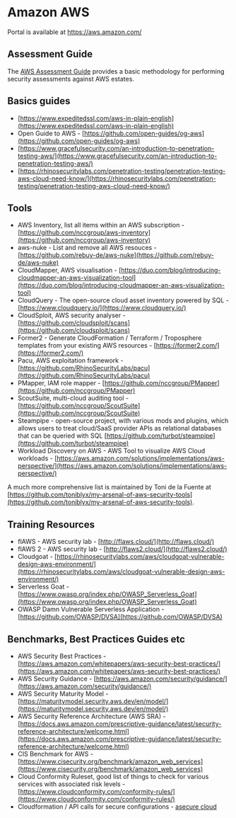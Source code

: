 # Amazon AWS

Portal is available at <https://aws.amazon.com/>

## Assessment Guide

The [AWS Assessment Guide](./assessment-guide) provides a basic methodology for performing security assessments against AWS estates.

## Basics guides

* [https://www.expeditedssl.com/aws-in-plain-english](https://www.expeditedssl.com/aws-in-plain-english)
* Open Guide to AWS - [https://github.com/open-guides/og-aws](https://github.com/open-guides/og-aws)
* [https://www.gracefulsecurity.com/an-introduction-to-penetration-testing-aws/](https://www.gracefulsecurity.com/an-introduction-to-penetration-testing-aws/)
* [https://rhinosecuritylabs.com/penetration-testing/penetration-testing-aws-cloud-need-know/](https://rhinosecuritylabs.com/penetration-testing/penetration-testing-aws-cloud-need-know/)

## Tools

* AWS Inventory, list all items within an AWS subscription - [https://github.com/nccgroup/aws-inventory](https://github.com/nccgroup/aws-inventory)
* aws-nuke - List and remove all AWS resouces - [https://github.com/rebuy-de/aws-nuke](https://github.com/rebuy-de/aws-nuke)
* CloudMapper, AWS visualisation  - [https://duo.com/blog/introducing-cloudmapper-an-aws-visualization-tool](https://duo.com/blog/introducing-cloudmapper-an-aws-visualization-tool)
* CloudQuery - The open-source cloud asset inventory powered by SQL - [https://www.cloudquery.io/](https://www.cloudquery.io/)
* CloudSploit, AWS security analyser - [https://github.com/cloudsploit/scans](https://github.com/cloudsploit/scans)
* Former2 - Generate CloudFormation / Terraform / Troposphere templates from your existing AWS resources - [https://former2.com/](https://former2.com/)
* Pacu, AWS exploitation framework - [https://github.com/RhinoSecurityLabs/pacu](https://github.com/RhinoSecurityLabs/pacu)
* PMapper, IAM role mapper - [https://github.com/nccgroup/PMapper](https://github.com/nccgroup/PMapper)
* ScoutSuite, multi-cloud auditing tool - [https://github.com/nccgroup/ScoutSuite](https://github.com/nccgroup/ScoutSuite)
* Steampipe - open-source project, with various mods and plugins, which allows users to treat cloud/SaaS provider APIs as relational databases that can be queried with SQL [https://github.com/turbot/steampipe](https://github.com/turbot/steampipe)
* Workload Discovery on AWS - AWS Tool to visualize AWS Cloud workloads - [https://aws.amazon.com/solutions/implementations/aws-perspective/](https://aws.amazon.com/solutions/implementations/aws-perspective/)

A much more comprehensive list is maintained by Toni de la Fuente at [https://github.com/toniblyx/my-arsenal-of-aws-security-tools](https://github.com/toniblyx/my-arsenal-of-aws-security-tools).

## Training Resources

* flAWS - AWS security lab - [http://flaws.cloud/](http://flaws.cloud/)
* flAWS 2 - AWS security lab - [http://flaws2.cloud/](http://flaws2.cloud/)
* Cloudgoat - [https://rhinosecuritylabs.com/aws/cloudgoat-vulnerable-design-aws-environment/](https://rhinosecuritylabs.com/aws/cloudgoat-vulnerable-design-aws-environment/)
* Serverless Goat - [https://www.owasp.org/index.php/OWASP_Serverless_Goat](https://www.owasp.org/index.php/OWASP_Serverless_Goat)
* OWASP Damn Vulnerable Serverless Application - [https://github.com/OWASP/DVSA](https://github.com/OWASP/DVSA)

## Benchmarks, Best Practices Guides etc

* AWS Security Best Practices - [https://aws.amazon.com/whitepapers/aws-security-best-practices/](https://aws.amazon.com/whitepapers/aws-security-best-practices/)
* AWS Security Guidance - [https://aws.amazon.com/security/guidance/](https://aws.amazon.com/security/guidance/)
* AWS Security Maturity Model - [https://maturitymodel.security.aws.dev/en/model/](https://maturitymodel.security.aws.dev/en/model/)
* AWS Security Reference Architecture (AWS SRA) - [https://docs.aws.amazon.com/prescriptive-guidance/latest/security-reference-architecture/welcome.html](https://docs.aws.amazon.com/prescriptive-guidance/latest/security-reference-architecture/welcome.html)
* CIS Benchmark for AWS - [https://www.cisecurity.org/benchmark/amazon_web_services](https://www.cisecurity.org/benchmark/amazon_web_services)
* Cloud Conformity Ruleset, good list of things to check for various services with associated risk levels - [https://www.cloudconformity.com/conformity-rules/](https://www.cloudconformity.com/conformity-rules/)
* Cloudformation / API calls for secure configurations - [asecure cloud](https://asecure.cloud/)
